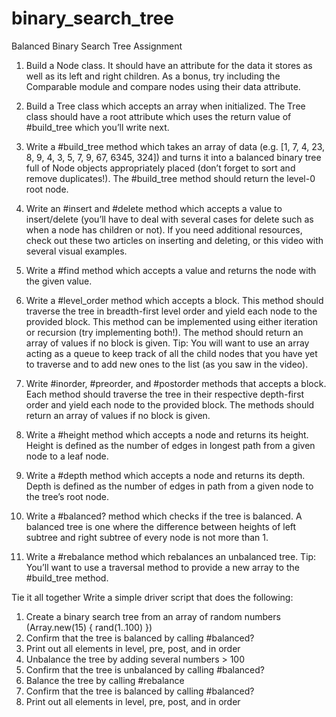 # binary_search_tree
Balanced Binary Search Tree Assignment

1. Build a Node class. It should have an attribute for the data it stores as well as its left and right children. As a bonus, try including the Comparable module and compare nodes using their data attribute.

2. Build a Tree class which accepts an array when initialized. The Tree class should have a root attribute which uses the return value of #build_tree which you’ll write next.

3. Write a #build_tree method which takes an array of data (e.g. [1, 7, 4, 23, 8, 9, 4, 3, 5, 7, 9, 67, 6345, 324]) and turns it into a balanced binary tree full of Node objects appropriately placed (don’t forget to sort and remove duplicates!). The #build_tree method should return the level-0 root node.

4. Write an #insert and #delete method which accepts a value to insert/delete (you’ll have to deal with several cases for delete such as when a node has children or not). If you need additional resources, check out these two articles on inserting and deleting, or this video with several visual examples.

5. Write a #find method which accepts a value and returns the node with the given value.

6. Write a #level_order method which accepts a block. This method should traverse the tree in breadth-first level order and yield each node to the provided block. This method can be implemented using either iteration or recursion (try implementing both!). The method should return an array of values if no block is given. Tip: You will want to use an array acting as a queue to keep track of all the child nodes that you have yet to traverse and to add new ones to the list (as you saw in the video).

7. Write #inorder, #preorder, and #postorder methods that accepts a block. Each method should traverse the tree in their respective depth-first order and yield each node to the provided block. The methods should return an array of values if no block is given.

8. Write a #height method which accepts a node and returns its height. Height is defined as the number of edges in longest path from a given node to a leaf node.

9. Write a #depth method which accepts a node and returns its depth. Depth is defined as the number of edges in path from a given node to the tree’s root node.

10. Write a #balanced? method which checks if the tree is balanced. A balanced tree is one where the difference between heights of left subtree and right subtree of every node is not more than 1.

11. Write a #rebalance method which rebalances an unbalanced tree. Tip: You’ll want to use a traversal method to provide a new array to the #build_tree method.

Tie it all together
Write a simple driver script that does the following:

1. Create a binary search tree from an array of random numbers 
    (Array.new(15) { rand(1..100) })
2. Confirm that the tree is balanced by calling #balanced?
3. Print out all elements in level, pre, post, and in order
4. Unbalance the tree by adding several numbers > 100
5. Confirm that the tree is unbalanced by calling #balanced?
6. Balance the tree by calling #rebalance
7. Confirm that the tree is balanced by calling #balanced?
8. Print out all elements in level, pre, post, and in order
